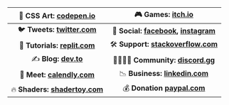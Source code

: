 | 🎨 **CSS Art: [codepen.io](https://codepen.io/rafaelcastrocouto)** | 🎮 **Games: [itch.io](https://racascou.itch.io)** |
| :---: | :---: |
| 🐦 **Tweets: [twitter.com](https://twitter.com/racascou)** | 🤳 **Social: [facebook](https://www.facebook.com/rafaelcastrocouto), [instagram](https://www.instagram.com/racascou)**  |
| 📝 **Tutorials: [replit.com](https://replit.com/@rafaelcastrocouto)** | 🛠 **Support: [stackoverflow.com](https://stackoverflow.com/users/1242389/rafaelcastrocouto)** |
| ✍ **Blog: [dev.to](https://dev.to/rafaelcastrocouto)** | 👨‍👩‍👧‍👦 **Community: [discord.gg](https://discord.gg/a4TwjAR)** |
| 🤝 **Meet: [calendly.com](https://calendly.com/rafaelcastrocouto/meet)** | 📉 **Business: [linkedin.com](https://www.linkedin.com/in/rafaelcastrocouto)** |
| 🔥 **Shaders: [shadertoy.com](https://www.shadertoy.com/user/rafaelcastrocouto)** | 💰 **Donation [paypal.com](https://www.paypal.com/cgi-bin/webscr?cmd=_donations&business=5VKE3AFUHX45Y&currency_code=BRL&source=url)** |
